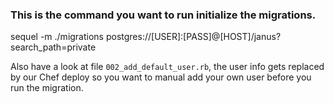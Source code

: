 ### This is the command you want to run initialize the migrations.

sequel -m ./migrations postgres://[USER]:[PASS]@[HOST]/janus?search_path=private

Also have a look at file `002_add_default_user.rb`, the user info gets replaced
by our Chef deploy so you want to manual add your own user before you run the 
migration.